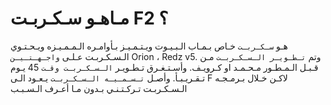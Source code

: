 # مـاهـو سـكـربـت F2 ؟
هـو `سـكـربـت` خـاص بـمـاب الـبـيـوت ويـتـمـيـز بـأوامـره الـمـمـيـزه ويـحـتـوي الـسـكـربـت عـلـى `واجـهـتـيـن` Orion ، Redz v5. 
وتم `تـطـويـر الـسـكـربـت` مـن قـبـل الـمـطـور مـحـمـد او كـرويـف. 
وأسـتـغـرق تـطـويـر `الـسـكـربـت وقـت` 45 يـوم تـقـريـبـأ. 
وأصـل `تـسـمـيـه الـسـكـربـت` يـعـود الـى F لاكـن خـلال بـرمـجـه الـسـكـربـت تـركـتـنـي بـدون مـا أعـرف الـسـبـب
